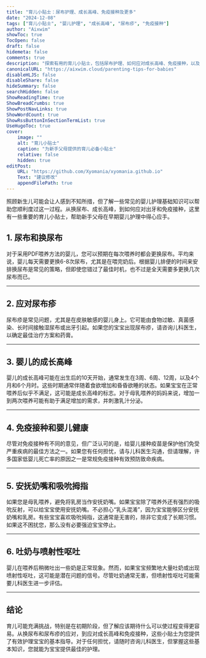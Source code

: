 ```yaml
---
title: "育儿小贴士：尿布护理、成长高峰、免疫接种及更多"
date: "2024-12-08"
tags: ["育儿小贴士", "婴儿护理", "成长高峰", "尿布疹", "免疫接种"]
author: "Aixwim"
showToc: true
TocOpen: false
draft: false
hidemeta: false
comments: true
description: "探索有用的育儿小贴士，包括尿布护理、如何应对成长高峰、免疫接种，以及如何应对婴儿常见问题，如安抚奶嘴和呛奶。"
canonicalURL: "https://aixwim.cloud/parenting-tips-for-babies"
disableHLJS: false
disableShare: false
hideSummary: false
searchHidden: false
ShowReadingTime: true
ShowBreadCrumbs: true
ShowPostNavLinks: true
ShowWordCount: true
ShowRssButtonInSectionTermList: true
UseHugoToc: true
cover:
    image: ""
    alt: "育儿小贴士"
    caption: "为新手父母提供的育儿必备小贴士"
    relative: false
    hidden: true
editPost:
    URL: "https://github.com/Xyomania/xyomania.github.io"
    Text: "建议修改"
    appendFilePath: true
---
```


照顾新生儿可能会让人感到不知所措，但了解一些常见的婴儿护理基础知识可以帮助您顺利度过这一过程。从换尿布、成长高峰，到如何应对出牙和免疫接种，这里有一些重要的育儿小贴士，帮助新手父母在早期婴儿护理中得心应手。

<!--more-->

## 1. 尿布和换尿布

对于采用PDF喂养方法的婴儿，您可以预期在每次喂养时都会更换尿布。平均来说，婴儿每天需要更换6-8次尿布，尤其是在喂完奶后。根据婴儿排便的时间来安排换尿布是常见的策略，但即使您错过了最佳时机，也不过是全天需要多更换几次尿布而已。

---

## 2. 应对尿布疹

尿布疹是常见问题，尤其是在皮肤敏感的婴儿身上。它可能由食物过敏、真菌感染、长时间接触湿尿布或出牙引起。如果您的宝宝出现尿布疹，请咨询儿科医生，以确定最佳治疗方案和药膏。

---

## 3. 婴儿的成长高峰

婴儿的成长高峰可能在出生后的10天开始，通常发生在3周、6周、12周，以及4个月和6个月时。这些时期通常伴随着食欲增加和昏昏欲睡的状态。如果宝宝在正常喂养后似乎不满足，这可能是成长高峰的标志。对于母乳喂养的妈妈来说，增加一到两次喂养可能有助于满足增加的需求，并刺激乳汁分泌。

---

## 4. 免疫接种和婴儿健康

尽管对免疫接种有不同的意见，但广泛认可的是，给婴儿接种疫苗是保护他们免受严重疾病的最佳方法之一。如果您有任何担忧，请与儿科医生沟通，但请理解，许多国家低婴儿死亡率的原因之一是常规免疫接种有效预防致命疾病。

---

## 5. 安抚奶嘴和吸吮拇指

如果您是母乳喂养，避免将乳房当作安抚奶嘴。如果宝宝除了喂养外还有强烈的吸吮反射，可以给宝宝使用安抚奶嘴。不必担心“乳头混淆”，因为宝宝能够区分安抚奶嘴和乳房。有些宝宝喜欢吸吮拇指，这通常是无害的，除非它变成了长期习惯。如果这不困扰您，那么没有必要强迫宝宝停止。

---

## 6. 吐奶与喷射性呕吐

婴儿在喂养后稍微吐出一些奶是正常现象。然而，如果宝宝频繁地大量吐奶或出现喷射性呕吐，这可能是潜在问题的信号。尽管吐奶通常无害，但喷射性呕吐可能需要儿科医生进一步评估。

---

## 结论

育儿可能充满挑战，特别是在初期阶段，但了解应该期待什么可以使过程变得更容易。从换尿布和尿布疹的应对，到应对成长高峰和免疫接种，这些小贴士为您提供了有效护理宝宝的基本指导。对于任何担忧，请随时咨询儿科医生，但掌握这些基本知识，您就能为宝宝提供最佳的护理。
